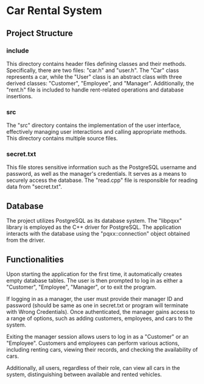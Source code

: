 # Car Rental System

## Project Structure

### include
This directory contains header files defining classes and their methods. Specifically, there are two files: "car.h" and "user.h". The "Car" class represents a car, while the "User" class is an abstract class with three derived classes: "Customer", "Employee", and "Manager". Additionally, the "rent.h" file is included to handle rent-related operations and database insertions.

### src
The "src" directory contains the implementation of the user interface, effectively managing user interactions and calling appropriate methods. This directory contains multiple source files.

### secret.txt
This file stores sensitive information such as the PostgreSQL username and password, as well as the manager's credentials. It serves as a means to securely access the database. The "read.cpp" file is responsible for reading data from "secret.txt".

## Database
The project utilizes PostgreSQL as its database system. The "libpqxx" library is employed as the C++ driver for PostgreSQL. The application interacts with the database using the "pqxx::connection" object obtained from the driver.

## Functionalities
Upon starting the application for the first time, it automatically creates empty database tables. The user is then prompted to log in as either a "Customer", "Employee", "Manager", or to exit the program.

If logging in as a manager, the user must provide their manager ID and password (should be same as one in secret.txt or program will terminate with Wrong Credentials). Once authenticated, the manager gains access to a range of options, such as adding customers, employees, and cars to the system.

Exiting the manager session allows users to log in as a "Customer" or an "Employee". Customers and employees can perform various actions, including renting cars, viewing their records, and checking the availability of cars.

Additionally, all users, regardless of their role, can view all cars in the system, distinguishing between available and rented vehicles.